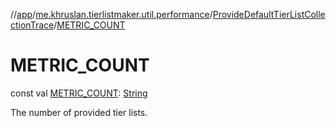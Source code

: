 //[app](../../../index.md)/[me.khruslan.tierlistmaker.util.performance](../index.md)/[ProvideDefaultTierListCollectionTrace](index.md)/[METRIC_COUNT](-m-e-t-r-i-c_-c-o-u-n-t.md)

# METRIC_COUNT

const val [METRIC_COUNT](-m-e-t-r-i-c_-c-o-u-n-t.md): [String](https://kotlinlang.org/api/latest/jvm/stdlib/kotlin/-string/index.html)

The number of provided tier lists.
